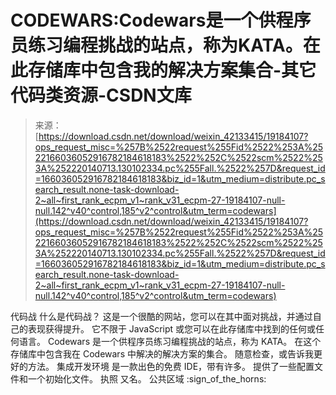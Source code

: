 <!--yml
category: codewars
date: 2022-08-13 11:30:58
-->

# CODEWARS:Codewars是一个供程序员练习编程挑战的站点，称为KATA。在此存储库中包含我的解决方案集合-其它代码类资源-CSDN文库

> 来源：[https://download.csdn.net/download/weixin_42133415/19184107?ops_request_misc=%257B%2522request%255Fid%2522%253A%2522166036052916782184618183%2522%252C%2522scm%2522%253A%252220140713.130102334.pc%255Fall.%2522%257D&request_id=166036052916782184618183&biz_id=1&utm_medium=distribute.pc_search_result.none-task-download-2~all~first_rank_ecpm_v1~rank_v31_ecpm-27-19184107-null-null.142^v40^control,185^v2^control&utm_term=codewars](https://download.csdn.net/download/weixin_42133415/19184107?ops_request_misc=%257B%2522request%255Fid%2522%253A%2522166036052916782184618183%2522%252C%2522scm%2522%253A%252220140713.130102334.pc%255Fall.%2522%257D&request_id=166036052916782184618183&biz_id=1&utm_medium=distribute.pc_search_result.none-task-download-2~all~first_rank_ecpm_v1~rank_v31_ecpm-27-19184107-null-null.142^v40^control,185^v2^control&utm_term=codewars)

代码战 什么是代码战？ 这是一个很酷的网站，您可以在其中面对挑战，并通过自己的表现获得提升。 它不限于 JavaScript 或您可以在此存储库中找到的任何或任何语言。 Codewars 是一个供程序员练习编程挑战的站点，称为 KATA。 在这个存储库中包含我在 Codewars 中解决的解决方案的集合。 随意检查，或告诉我更好的方法。 集成开发环境 是一款出色的免费 IDE，带有许多。 提供了一些配置文件和一个初始化文件。 执照 又名。 公共区域 :sign_of_the_horns: